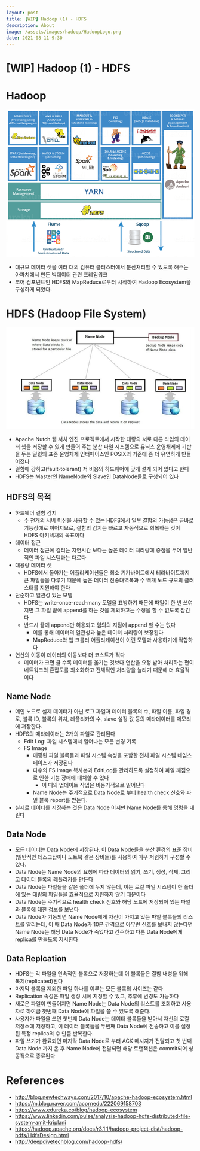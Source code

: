 ```yaml
---
layout: post
title: [WIP] Hadoop (1) - HDFS
description: About
image: /assets/images/hadoop/HadoopLogo.png
date: 2021-08-11 9:30
---
```


# [WIP] Hadoop (1) - HDFS

# Hadoop

![HadoopEcosystem](/assets/images/hadoop/HadoopEcosystem.png)

- 대규모 데이터 셋을 여러 대의 컴퓨터 클러스터에서 분산처리할 수 있도록 해주는 아파치에서 만든 빅데이터 관련 프레임워크
- 코어 컴포넌트인 HDFS와 MapReduce로부터 시작하여 Hadoop Ecosystem을 구성하게 되었다.

# HDFS (Hadoop File System)

![HDFS](/assets/images/hadoop/HDFSNameNode.jfif)

- Apache Nutch 웹 서치 엔진 프로젝트에서 시작한 대량의 서로 다른 타입의 데이터 셋을 저장할 수 있게 만들어 주는 분산 파일 시스템으로 유닉스 운영채제에 기반을 두는 일련의 표준 운영체제 인터페이스인 POSIX의 기준에 좀 더 유연하게 만들어졌다
- 결함에 강하고(fault-tolerant) 저 비용의 하드웨어에 맞게 설계 되어 있다고 한다
- HDFS는 Master인 NameNode와 Slave인 DataNode들로 구성되어 있다

## HDFS의 목적

- 하드웨어 결함 감지
  - 수 천개의 서버 머신을 사용할 수 있는 HDFS에서 일부 결함의 가능성은 곧바로 기능장애로 이어지므로, 결함의 감지는 빠르고 자동적으로 회복하는 것이 HDFS 아키텍처의 목표이다
- 데이터 접근
  - 데이터 접근에 걸리는 지연시간 보다는 높은 데이터 처리량에 중점을 두어 일반적인 파일 시스템과는 다르다
- 대용량 데이터 셋
  - HDFS에서 돌아가는 어플리케이션들은 최소 기가바이트에서 테라바이트까지 큰 파일들을 다루기 때문에 높은 데이터 전송대역폭과 수 백개 노드 규모의 클러스터를 지원해야 한다
- 단순하고 일관성 있는 모델
  - HDFS는 write-once-read-many 모델을 표방하기 때문에 파일이 한 번 쓰여지면 그 파일 끝에 append를 하는 것을 제외하고는 수정을 할 수 없도록 잠긴다
  - 반드시 끝에 append만 허용되고 임의의 지점에 append 할 수는 없다
    - 이를 통해 데이터의 일관성과 높은 데이터 처리량이 보장된다
    - MapReduce와 웹 크롤러 어플리케이션이 이런 모델과 사용하기에 적합하다
- 연산의 이동이 데이터의 이동보다 더 코스트가 적다
  - 데이터가 크면 클 수록 데이터를 옮기는 것보다 연산을 요청 받아 처리하는 편이 네트워크의 혼잡도를 최소화하고 전체적인 처리량을 늘리기 때문에 더 효율적이다

## Name Node

- 메인 노드로 실제 데이터가 아닌 로그 파일과 데이터 블록의 수, 파일 이름, 파일 경로, 블록 ID, 블록의 위치, 레플리카의 수, slave 설정 값 등의 메타데이터를 메모리에 저장한다.
- HDFS의 메타데이터는 2개의 파일로 관리된다
  - Edit Log: 파일 시스템에서 일어나는 모든 변경 기록
  - FS Image
    - 매핑된 파일 블록들과 파일 시스템 속성을 포함한 전체 파일 시스템 네임스페이스가 저장된다
    - 다수의 FS Image 복사본과 EditLog를 관리하도록 설정하여 파일 깨짐으로 인한 기능 장애에 대처할 수 있다
      - 이 때의 업데이트 작업은 비동기적으로 일어난다
    - Name Node는 주기적으로 Data Node로 부터 health check 신호와 파일 블록 report를 받는다.
- 실제로 데이터를 저장하는 것은 Data Node 이지만 Name Node를 통해 명령을 내린다

## Data Node

- 모든 데이터는 Data Node에 저장된다. 이 Data Node들을 분산 환경의 표준 장비(일반적인 데스크탑이나 노트북 같은 장비들)를 사용하여 매우 저렴하게 구성할 수 있다.
- Data Node는 Name Node의 요청에 따라 데이터의 읽기, 쓰기, 생성, 삭제, 그리고 데이터 블록의 레플리카를 만든다
- Data Node는 파일들을 같은 폴더에 두지 않는데, 이는 로컬 파일 시스템이 한 폴더에 있는 대량의 파일들을 효율적으로 지원하지 않기 때문이다
- Data Node는 주기적으로 health check 신호와 해당 노드에 저장되어 있는 파일과 블록에 대한 정보를 보낸다
- Data Node가 기동되면 Name Node에게 자신이 가지고 있는 파일 블록들의 리스트를 알리는데, 이 때 Data Node가 10분 간격으로 아무런 신호를 보내지 않는다면 Name Node는 해당 Data Node가 죽었다고 간주하고 다른 Data Node에게 replica를 만들도록 지시한다

## Data Replcation

- HDFS는 각 파일을 연속적인 블록으로 저장하는데 이 블록들은 결함 내성을 위해 복제(replicated)된다
- 마지막 블록을 제외한 파일 하나를 이루는 모든 블록의 사이즈는 같다
- Replication 속성은 파일 생성 시에 지정할 수 있고, 추후에 변경도 가능하다
- 새로운 파일이 만들어지면 Name Node는 Data Node의 리스트를 조회하고 사용자로 하여금 첫번째 Data Node에 파일을 쓸 수 있도록 해준다.
- 사용자가 파일을 쓰면 첫번째 Data Node는 데이터 블록들을 받아서 자신의 로컬 저장소에 저장하고, 이 데이터 블록들을 두번째 Data Node에 전송하고 이를 설정된 특정 replica의 수 만큼 반복한다.
- 파일 쓰기가 완료되면 마지막 Data Node로 부터 ACK 메시지가 전달되고 첫 번째 Data Node 까지 온 후 Name Node에 전달되면 해당 트랜잭션은 commit되어 성공적으로 종료된다

# References

- http://blog.newtechways.com/2017/10/apache-hadoop-ecosystem.html
- https://m.blog.naver.com/acornedu/222069158703
- https://www.edureka.co/blog/hadoop-ecosystem
- https://www.linkedin.com/pulse/analysis-hadoop-hdfs-distributed-file-system-amit-kriplani
- https://hadoop.apache.org/docs/r3.1.1/hadoop-project-dist/hadoop-hdfs/HdfsDesign.html
- http://deepdivetechblog.com/hadoop-hdfs/
